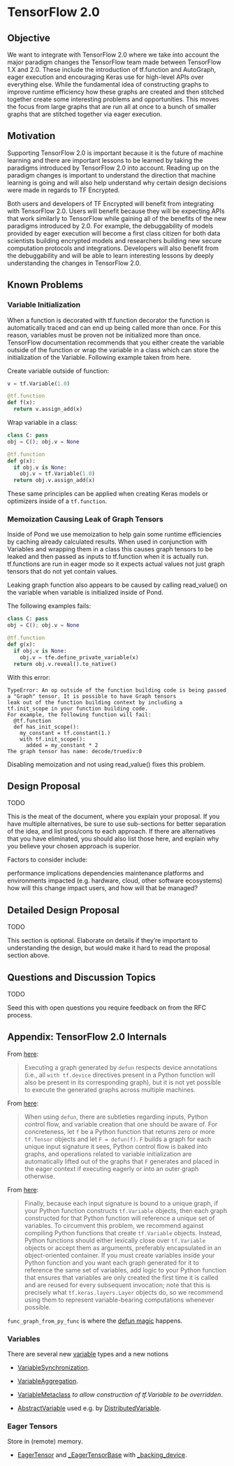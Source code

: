 # TensorFlow 2.0

## Objective

We want to integrate with TensorFlow 2.0 where we take into account the major paradigm changes the TensorFlow team made between TensorFlow 1.X and 2.0. These include the introduction of tf.function and AutoGraph, eager execution and encouraging Keras use for high-level APIs over everything else. While the fundamental idea of constructing graphs to improve runtime efficiency how these graphs are created and then stitched together create some interesting problems and opportunities. This moves the focus from large graphs that are run all at once to a bunch of smaller graphs that are stitched together via eager execution.

## Motivation

Supporting TensorFlow 2.0 is important because it is the future of machine learning and there are important lessons to be learned by taking the paradigms introduced by TensorFlow 2.0 into account. Reading up on the paradigm changes is important to understand the direction that machine learning is going and will also help understand why certain design decisions were made in regards to TF Encrypted.

Both users and developers of TF Encrypted will benefit from integrating with TensorFlow 2.0. Users will benefit because they will be expecting APIs that work similarly to TensorFlow while gaining all of the benefits of the new paradigms introduced by 2.0. For example, the debuggability of models provided by eager execution will become a first class citizen for both data scientists building encrypted models and researchers building new secure computation protocols and integrations. Developers will also benefit from the debuggability and will be able to learn interesting lessons by deeply understanding the changes in TensorFlow 2.0.

## Known Problems

### Variable Initialization

When a function is decorated with tf.function decorator the function is automatically traced and can end up being called more than once. For this reason, variables must be proven not be initialized more than once. TensorFlow documentation recommends that you either create the variable outside of the function or wrap the variable in a class which can store the initialization of the Variable. Following example taken from here.

Create variable outside of function:

```python
v = tf.Variable(1.0)

@tf.function
def f(x):
  return v.assign_add(x)
```

Wrap variable in a class:

```python
class C: pass
obj = C(); obj.v = None

@tf.function
def g(x):
  if obj.v is None:
    obj.v = tf.Variable(1.0)
  return obj.v.assign_add(x)
```

These same principles can be applied when creating Keras models or optimizers inside of a `tf.function`.

### Memoization Causing Leak of Graph Tensors

Inside of Pond we use memoization to help gain some runtime efficiencies by caching already calculated results. When used in conjunction with Variables and wrapping them in a class this causes graph tensors to be leaked and then passed as inputs to tf.function when it is actually run. tf.functions are run in eager mode so it expects actual values not just graph tensors that do not yet contain values.

Leaking graph function also appears to be caused by calling read_value() on the variable when variable is initialized inside of Pond.

The following examples fails:

```python
class C: pass
obj = C(); obj.v = None

@tf.function
def g(x):
  if obj.v is None:
    obj.v = tfe.define_private_variable(x)
  return obj.v.reveal().to_native()
```

With this error:

```
TypeError: An op outside of the function building code is being passed
a "Graph" tensor. It is possible to have Graph tensors
leak out of the function building context by including a
tf.init_scope in your function building code.
For example, the following function will fail:
  @tf.function
  def has_init_scope():
    my_constant = tf.constant(1.)
    with tf.init_scope():
      added = my_constant * 2
The graph tensor has name: decode/truediv:0
```

Disabling memoization and not using read_value() fixes this problem.

## Design Proposal

TODO

This is the meat of the document, where you explain your proposal. If you have multiple alternatives, be sure to use sub-sections for better separation of the idea, and list pros/cons to each approach. If there are alternatives that you have eliminated, you should also list those here, and explain why you believe your chosen approach is superior.

Factors to consider include:

performance implications
dependencies
maintenance
platforms and environments impacted (e.g. hardware, cloud, other software ecosystems)
how will this change impact users, and how will that be managed?

## Detailed Design Proposal

TODO

This section is optional. Elaborate on details if they’re important to understanding the design, but would make it hard to read the proposal section above.

## Questions and Discussion Topics

TODO

Seed this with open questions you require feedback on from the RFC process.

## Appendix: TensorFlow 2.0 Internals

From [here](https://github.com/tensorflow/tensorflow/blob/v2.0.0/tensorflow/python/eager/function.py#L2224-L2227):

> Executing a graph generated by `defun` respects device annotations (i.e., all `with tf.device` directives present in a Python function will also be present in its corresponding graph), but it is not yet possible to execute the generated graphs across multiple machines.

From [here](https://github.com/tensorflow/tensorflow/blob/v2.0.0/tensorflow/python/eager/function.py#L2289-L2296):

> When using `defun`, there are subtleties regarding inputs, Python control flow, and variable creation that one should be aware of. For concreteness, let `f` be a Python function that returns zero or more `tf.Tensor` objects and let `F = defun(f)`. `F` builds a graph for each unique input signature it sees, Python control flow is baked into graphs, and operations related to variable initialization are automatically lifted out of the graphs that `F` generates and placed in the eager context if executing eagerly or into an outer graph otherwise.

From [here](https://github.com/tensorflow/tensorflow/blob/v2.0.0/tensorflow/python/eager/function.py#L2474-L2486):

> Finally, because each input signature is bound to a unique graph, if your Python function constructs `tf.Variable` objects, then each graph constructed for that Python function will reference a unique set of variables. To circumvent this problem, we recommend against compiling Python functions that create `tf.Variable` objects. Instead, Python functions should either lexically close over `tf.Variable` objects or accept them as arguments, preferably encapsulated in an object-oriented container. If you must create variables inside your Python function and you want each graph generated for it to reference the same set of variables, add logic to your Python function that ensures that variables are only created the first time it is called and are reused for every subsequent invocation; note that this is precisely what `tf.keras.layers.Layer` objects do, so we recommend using them to represent variable-bearing computations whenever possible.

`func_graph_from_py_func` is where the [defun magic](https://github.com/tensorflow/tensorflow/blob/v2.0.0/tensorflow/python/framework/func_graph.py#L915) happens.

### Variables

There are several new [variable](https://github.com/tensorflow/tensorflow/blob/v2.0.0/tensorflow/python/ops/variables.py) types and a new notions

- [VariableSynchronization](https://github.com/tensorflow/tensorflow/blob/v2.0.0/tensorflow/python/ops/variables.py#L71).

- [VariableAggregation](https://github.com/tensorflow/tensorflow/blob/v2.0.0/tensorflow/python/ops/variables.py#L93).

- [VariableMetaclass](https://github.com/tensorflow/tensorflow/blob/v2.0.0/tensorflow/python/ops/variables.py#L177) *to allow construction of tf.Variable to be overridden*.

- [AbstractVariable](https://github.com/tensorflow/tensorflow/blob/v2.0.0/tensorflow/python/ops/variables.py#L3389) used e.g. by [DistributedVariable](https://github.com/tensorflow/tensorflow/blob/v2.0.0/tensorflow/python/distribute/values.py#L597).

### Eager Tensors

Store in (remote) memory.

- [EagerTensor](https://github.com/tensorflow/tensorflow/blob/v2.0.0/tensorflow/python/framework/ops.py#L1121) and [_EagerTensorBase](https://github.com/tensorflow/tensorflow/blob/v2.0.0/tensorflow/python/framework/ops.py#L855) with [_backing_device](https://github.com/tensorflow/tensorflow/blob/v2.0.0/tensorflow/python/framework/ops.py#L937-L945).
